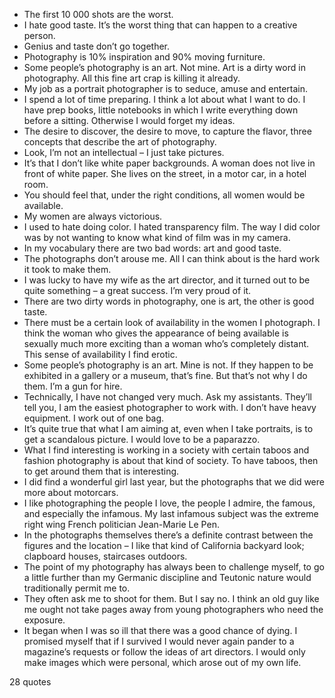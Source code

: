  - The first 10 000 shots are the worst.
 - I hate good taste. It’s the worst thing that can happen to a creative person.
 - Genius and taste don’t go together.
 - Photography is 10% inspiration and 90% moving furniture.
 - Some people’s photography is an art. Not mine. Art is a dirty word in photography. All this fine art crap is killing it already.
 - My job as a portrait photographer is to seduce, amuse and entertain.
 - I spend a lot of time preparing. I think a lot about what I want to do. I have prep books, little notebooks in which I write everything down before a sitting. Otherwise I would forget my ideas.
 - The desire to discover, the desire to move, to capture the flavor, three concepts that describe the art of photography.
 - Look, I’m not an intellectual – I just take pictures.
 - It’s that I don’t like white paper backgrounds. A woman does not live in front of white paper. She lives on the street, in a motor car, in a hotel room.
 - You should feel that, under the right conditions, all women would be available.
 - My women are always victorious.
 - I used to hate doing color. I hated transparency film. The way I did color was by not wanting to know what kind of film was in my camera.
 - In my vocabulary there are two bad words: art and good taste.
 - The photographs don’t arouse me. All I can think about is the hard work it took to make them.
 - I was lucky to have my wife as the art director, and it turned out to be quite something – a great success. I’m very proud of it.
 - There are two dirty words in photography, one is art, the other is good taste.
 - There must be a certain look of availability in the women I photograph. I think the woman who gives the appearance of being available is sexually much more exciting than a woman who’s completely distant. This sense of availability I find erotic.
 - Some people’s photography is an art. Mine is not. If they happen to be exhibited in a gallery or a museum, that’s fine. But that’s not why I do them. I’m a gun for hire.
 - Technically, I have not changed very much. Ask my assistants. They’ll tell you, I am the easiest photographer to work with. I don’t have heavy equipment. I work out of one bag.
 - It’s quite true that what I am aiming at, even when I take portraits, is to get a scandalous picture. I would love to be a paparazzo.
 - What I find interesting is working in a society with certain taboos and fashion photography is about that kind of society. To have taboos, then to get around them that is interesting.
 - I did find a wonderful girl last year, but the photographs that we did were more about motorcars.
 - I like photographing the people I love, the people I admire, the famous, and especially the infamous. My last infamous subject was the extreme right wing French politician Jean-Marie Le Pen.
 - In the photographs themselves there’s a definite contrast between the figures and the location – I like that kind of California backyard look; clapboard houses, staircases outdoors.
 - The point of my photography has always been to challenge myself, to go a little further than my Germanic discipline and Teutonic nature would traditionally permit me to.
 - They often ask me to shoot for them. But I say no. I think an old guy like me ought not take pages away from young photographers who need the exposure.
 - It began when I was so ill that there was a good chance of dying. I promised myself that if I survived I would never again pander to a magazine’s requests or follow the ideas of art directors. I would only make images which were personal, which arose out of my own life.

28 quotes